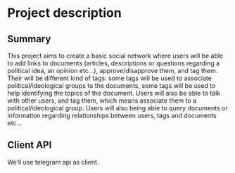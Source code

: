 # Project description
## Summary
This project aims to create a basic social network where users will be able to add links to documents (articles, descriptions or questions regarding a political idea, an opinion etc…), approve/disapprove them, and tag them. Their will be different kind of tags: some tags will be used to associate political/ideological groups to the documents, some tags will be used to help identifying the topics of the document.
Users will also be able to talk with other users, and tag them, which means associate them to a political/ideological group.
Users will also being able to query documents or information regarding relationships between users, tags and documents etc…
## Client API
We’ll use telegram api as client.

